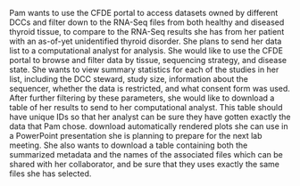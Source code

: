 Pam wants to use the CFDE portal to access datasets owned by different DCCs and filter down to the RNA-Seq files from both healthy and diseased thyroid tissue, to compare to the RNA-Seq results she has from her patient with an as-of-yet unidentified thyroid disorder. She plans to send her data list to a computational analyst for analysis. She would like to use the CFDE portal to browse and filter data by tissue, sequencing strategy, and disease state. She wants to view summary statistics for each of the studies in her list, including the DCC steward, study size, information about the sequencer, whether the data is restricted, and what consent form was used. After further filtering by these parameters, she would like to download a table of her results to send to her computational analyst. This table should have unique IDs so that her analyst can be sure they have gotten exactly the data that Pam chose.
download automatically rendered plots she can use in a PowerPoint presentation she is planning to prepare for the next lab meeting. She also wants to download a table containing both the summarized metadata and the names of the associated files which can be shared with her collaborator, and be sure that they uses exactly the same files she has selected.
